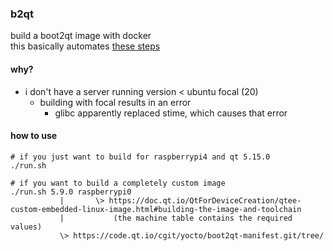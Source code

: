 ### b2qt
build a boot2qt image with docker<br>
this basically automates [these steps](https://doc.qt.io/QtForDeviceCreation/qtee-custom-embedded-linux-image.html)
#### why?
- i don't have a server running version < ubuntu focal (20)
    - building with focal results in an error
        - glibc apparently replaced stime, which causes that error

#### how to use
```
# if you just want to build for raspberrypi4 and qt 5.15.0
./run.sh

# if you want to build a completely custom image
./run.sh 5.9.0 raspberrypi0
           |       \> https://doc.qt.io/QtForDeviceCreation/qtee-custom-embedded-linux-image.html#building-the-image-and-toolchain
           |           (the machine table contains the required values)
           \> https://code.qt.io/cgit/yocto/boot2qt-manifest.git/tree/
```